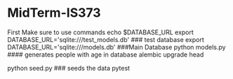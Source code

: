 # MidTerm-IS373
First Make sure to use commands 
echo $DATABASE_URL
export DATABASE_URL='sqlite:///test_models.db' ### test database 
export DATABASE_URL='sqlite:///models.db' ###Main Database 
python models.py #### generates people with age in database 
alembic upgrade head

python seed.py ### seeds the data pytest
